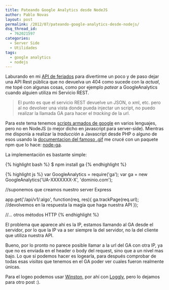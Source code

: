 ```yaml
---
title: Pateando Google Analytics desde NodeJS
author: Pablo Novas
layout: post
permalink: /2012/07/pateando-google-analytics-desde-nodejs/
dsq_thread_id:
  - 762021597
categories:
  - Server Side
  - Utilidades
tags:
  - google analytics
  - nodejs
---
```

Laburando en mi [API de feriados][1] para divertirme un poco y de paso dejar una API Rest pública que no devuelva un 404 como sucede con la *actual*, me topé con algunas cosas, como por ejemplo *patear* a GoogleAnalytics cuando alguien utiliza mi Servicio REST.

> El punto es que el servicio REST devuelve un JSON, o xml, etc. pero al no devolver una vista donde pueda injectar un script, no puedo realizar la llamada GA para hacer el *tracking* de la url. 

Para este tema tenemos [scripts armados de google][2] en varios lenguajes, pero no en NodeJS (o mejor dicho en javascript para server-side). Mientras me disponía a realizar la *traducción* a Javascript desde PHP o alguno de esos usando la [documentacion del famoso .gif][3] me crucé con un paquete npm que lo hace: [node-ga][4].

La implementación es bastante simple:

{% highlight bash %}
$ npm install ga
 {% endhighlight %}

{% highlight js %}
var GoogleAnalytics = require('ga');
var ga = new GoogleAnalytics('UA-XXXXXXX-X', 'dominio.com');

//suponemos que creamos nuestro server Express

app.get('/api/v1/:algo', function(req, res){
  ga.trackPage(req.url);
  //devolvemos en la respuesta la magía que haga nuestra API
});

//... otros métodos HTTP
 {% endhighlight %}

El problema que aparece ahi es la IP, estamos llamando al GA desde el servidor, por lo que la IP va a ser siempre la del servidor, no la del cliente que utiliza nuestra API.

Bueno, por lo pronto no parece posible llamar a la url del GA con otra IP, ya que no es enviada en el header o body del request, sino que a un nivel mas bajo. Lo que si podemos hacer es logearla, para después comprobar de todas esas *visitas* que tenemos en el GA poder ver cuales fueron realmente únicas.

Para el logeo podemos usar [Winston][5], por ahí con [Loggly][6], pero lo dejamos para otro post :).

 [1]: http://nolaborables.info/
 [2]: https://developers.google.com/analytics/devguides/collection/other/mobileWebsites
 [3]: https://developers.google.com/analytics/resources/concepts/gaConceptsTrackingOverview
 [4]: https://github.com/jgallen23/node-ga
 [5]: https://github.com/flatiron/winston/
 [6]: http://loggly.com/